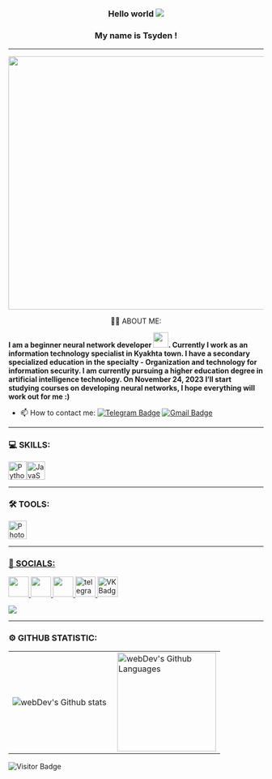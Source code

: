 ### <p align="center">      Hello world ![](https://user-images.githubusercontent.com/18350557/176309783-0785949b-9127-417c-8b55-ab5a4333674e.gif)

### <p align="center"> My name is Tsyden !

---

<p align="center"><img src="https://vsthemes.org/uploads/posts/2019-11/1572990550_screenshot_1.webp" width="1050"height="500 /></p>
                   
---
### <p align="center">:man_technologist: ABOUT ME:

<p><b> I am a beginner neural network developer <img src="https://media.giphy.com/media/WUlplcMpOCEmTGBtBW/giphy.gif" width="30px">. Currently I work as an information technology specialist in  Kyakhta town. I have a secondary specialized education in the specialty - Organization and technology for information security. I am currently pursuing a higher education degree in artificial intelligence technology. On November 24, 2023 I’ll start studying courses on developing neural networks, I hope everything will work out for me :)</b></p>

- :mailbox: How to contact me: [![Telegram Badge](https://img.shields.io/badge/-Ezoter1ka-blue?style=flat&logo=Telegram&logoColor=white)](https://t.me/Ezoter1ka) [![Gmail Badge](https://img.shields.io/badge/-Gmail-red?style=flat&logo=Gmail&logoColor=white)](mailto:tsiden1993@gmail.com)

---


### 💻 SKILLS:


<p align="left">
<a href="https://www.python.org/" target="_blank" rel="noreferrer"><img src="https://raw.githubusercontent.com/danielcranney/readme-generator/main/public/icons/skills/python-colored.svg" width="36" height="36" alt="Python" /></a><a href="https://developer.mozilla.org/en-US/docs/Web/JavaScript" target="_blank" rel="noreferrer"><img src="https://raw.githubusercontent.com/danielcranney/readme-generator/main/public/icons/skills/javascript-colored.svg" width="36" height="36" alt="JavaScript" /></a></a>
</p>

---
### 🛠 TOOLS:
<p align="left"> <a href="https://www.adobe.com/uk/products/photoshop.html" target="_blank" rel="noreferrer"><img src="https://raw.githubusercontent.com/danielcranney/readme-generator/main/public/icons/skills/photoshop-colored.svg" width="36" height="36" alt="Photoshop" /> </p>
 
---

### 🤝 SOCIALS:

<p align="left"> <a href="https://discord.com/users/cyden.ezoterika" target="_blank" rel="noreferrer"> <picture> <source media="(prefers-color-scheme: dark)" srcset="undefined" /> <source media="(prefers-color-scheme: light)" srcset="https://raw.githubusercontent.com/danielcranney/readme-generator/main/public/icons/socials/discord.svg" /> <img src="https://raw.githubusercontent.com/danielcranney/readme-generator/main/public/icons/socials/discord.svg" width="40" height="40" /> </picture> </a> <a href="https://www.github.com/Ezoter1ka" target="_blank" rel="noreferrer"> <picture> <source media="(prefers-color-scheme: dark)" srcset="https://raw.githubusercontent.com/danielcranney/readme-generator/main/public/icons/socials/github-dark.svg" /> <source media="(prefers-color-scheme: light)" srcset="https://raw.githubusercontent.com/danielcranney/readme-generator/main/public/icons/socials/github.svg" /> <img src="https://raw.githubusercontent.com/danielcranney/readme-generator/main/public/icons/socials/github.svg" width="40" height="40" /> </picture> </a> <a href="https://www.twitch.tv/xdom1nant" target="_blank" rel="noreferrer"> <picture> <source media="(prefers-color-scheme: dark)" srcset="undefined" /> <source media="(prefers-color-scheme: light)" srcset="https://raw.githubusercontent.com/danielcranney/readme-generator/main/public/icons/socials/twitch.svg" /> <img src="https://raw.githubusercontent.com/danielcranney/readme-generator/main/public/icons/socials/twitch.svg" width="40" height="40" /> </picture> </a>
<a href="https://t.me/Ezoter1ka" target="_blank">
      <img src="https://cdn-icons-png.flaticon.com/512/2111/2111646.png" width="40" height="40" alt="telegram group" />
    </a>
<a href="https://vk.com/tsyd3n" target="_blank">
      <img src="https://cdn-icons-png.flaticon.com/512/145/145813.png" width="40" height="40" alt="VK Badge"/>
    </a>
</p>   

<p> </p>
 <a href="https://www.twitch.tv/xdom1nant" target="_blank" rel="noreferrer"><img
src="https://img.shields.io/twitch/status/xdom1nant?logo=twitchsx&style=for-the-badge&color=0891b2&labelColor=1c1917&label=TWITCH+STATUS" /></a>

---

### ⚙️ GITHUB STATISTIC:

<table>
  <tr>
    <td>
      <img align="left" src="http://github-readme-streak-stats.herokuapp.com?user=Ezoter1ka&theme=dark&background=000000" alt="webDev's Github stats" />
    </td>
    <td>
      <img height="195px" align="right" alt="webDev's Github Languages" src="https://github-readme-stats-sigma-five.vercel.app/api/top-langs/?username=Ezoter1ka&layout=compact&theme=vision-friendly-dark" />
    </td>
  </tr>
</table>

![Visitor Badge](https://visitor-badge.laobi.icu/badge?page_id=Ezoter1ka)





















<!--
**Ezoter1ka/Ezoter1ka** is a ✨ _special_ ✨ repository because its `README.md` (this file) appears on your GitHub profile.

Here are some ideas to get you started:

- 🔭 I’m currently working on ...
- 🌱 I’m currently learning ...
- 👯 I’m looking to collaborate on ...
- 🤔 I’m looking for help with ...
- 💬 Ask me about ...
- 📫 How to reach me: ...
- 😄 Pronouns: ...
- ⚡ Fun fact: ...
-->
